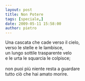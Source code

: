 ```yaml
---
layout: post
title: Non Potere
tags: [speciale,]
date: 2009-05-11 15:58:00
author: pietro
---
```

Una cascata che cade verso il cielo,<br/>verso le stelle e le lambisce,<br/>un lungo sottile trasparente velo<br/>e le urta le squarcia le colpisce;<br/><br/>non puoi più niente resta a guardare<br/>tutto ciò che hai amato morire.
